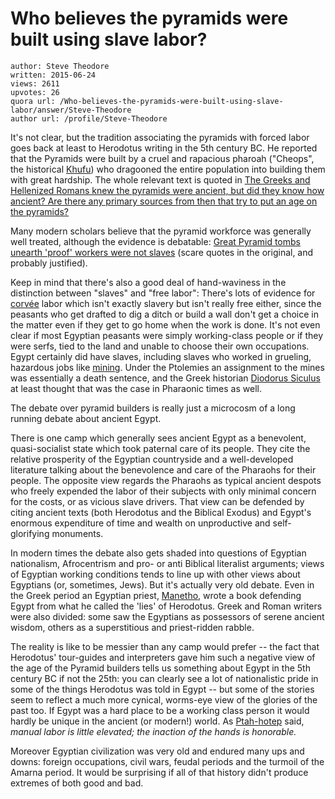 # Who believes the pyramids were built using slave labor?

	author: Steve Theodore
	written: 2015-06-24
	views: 2611
	upvotes: 26
	quora url: /Who-believes-the-pyramids-were-built-using-slave-labor/answer/Steve-Theodore
	author url: /profile/Steve-Theodore


It's not clear, but the tradition associating the pyramids with forced labor goes back at least to Herodotus writing in the 5th century BC. He reported that the Pyramids were built by a cruel and rapacious pharoah ("Cheops", the historical [Khufu](https://en.wikipedia.org/wiki/Khufu)) who dragooned the entire population into building them with great hardship. The whole relevant text is quoted in [The Greeks and Hellenized Romans knew the pyramids were ancient, but did they know how ancient? Are there any primary sources from then that try to put an age on the pyramids?](https://www.quora.com/The-Greeks-and-Hellenized-Romans-knew-the-pyramids-were-ancient-but-did-they-know-how-ancient-Are-there-any-primary-sources-from-then-that-try-to-put-an-age-on-the-pyramids) 

Many modern scholars believe that the pyramid workforce was generally well treated, although the evidence is debatable: [Great Pyramid tombs unearth 'proof' workers were not slaves](http://www.theguardian.com/world/2010/jan/11/great-pyramid-tombs-slaves-egypt) (scare quotes in the original, and probably justified). 

Keep in mind that there's also a good deal of hand-waviness in the distinction between "slaves" and "free labor": There's lots of evidence for [corvée](https://en.wikipedia.org/wiki/Corv%C3%A9e#Egypt) labor which isn't exactly slavery but isn't really free either, since the peasants who get drafted to dig a ditch or build a wall don't get a choice in the matter even if they get to go home when the work is done. It's not even clear if most Egyptian peasants were simply working-class people or if they were serfs, tied to the land and unable to choose their own occupations. Egypt certainly did have slaves, including slaves who worked in grueling, hazardous jobs like [mining](http://www.reshafim.org.il/ad/egypt/timelines/topics/mining.htm). Under the Ptolemies an assignment to the mines was essentially a death sentence, and the Greek historian [Diodorus Siculus](http://www.reshafim.org.il/ad/egypt/law_and_order/diodorus.htm#3.12) at least thought that was the case in Pharaonic times as well. 

The debate over pyramid builders is really just a microcosm of a long running debate about ancient Egypt. 

 There is one camp which generally sees ancient Egypt as a benevolent, quasi-socialist state which took paternal care of its people. They cite the relative prosperity of the Egyptian countryside and a well-developed literature talking about the benevolence and care of the Pharaohs for their people. The opposite view regards the Pharaohs as typical ancient despots who freely expended the labor of their subjects with only minimal concern for the costs, or as vicious slave drivers. That view can be defended by citing ancient texts (both Herodotus and the Biblical Exodus) and Egypt's enormous expenditure of time and wealth on unproductive and self-glorifying monuments. 

In modern times the debate also gets shaded into questions of Egyptian nationalism, Afrocentrism and pro- or anti Biblical literalist arguments; views of Egyptian working conditions tends to line up with other views about Egyptians (or, sometimes, Jews). But it's actually very old debate. Even in the Greek period an Egyptian priest, [Manetho](http://penelope.uchicago.edu/Thayer/E/Roman/Texts/Manetho/home.html), wrote a book defending Egypt from what he called the 'lies' of Herodotus. Greek and Roman writers were also divided: some saw the Egyptians as possessors of serene ancient wisdom, others as a superstitious and priest-ridden rabble. 

The reality is like to be messier than any camp would prefer -- the fact that Herodotus' tour-guides and interpreters gave him such a negative view of the age of the Pyramid builders tells us something about Egypt in the 5th century BC if not the 25th: you can clearly see a lot of nationalistic pride in some of the things Herodotus was told in Egypt -- but some of the stories seem to reflect a much more cynical, worms-eye view of the glories of the past too. If Egypt was a hard place to be a working class person it would hardly be unique in the ancient (or modern!) world. As [ Ptah-hotep](http://www.reshafim.org.il/ad/egypt/texts/precepts_of_ptahhotep.htm) said, _manual labor is little elevated; the inaction of the hands is honorable._ 

Moreover Egyptian civilization was very old and endured many ups and downs: foreign occupations, civil wars, feudal periods and the turmoil of the Amarna period. It would be surprising if all of that history didn't produce extremes of both good and bad.

